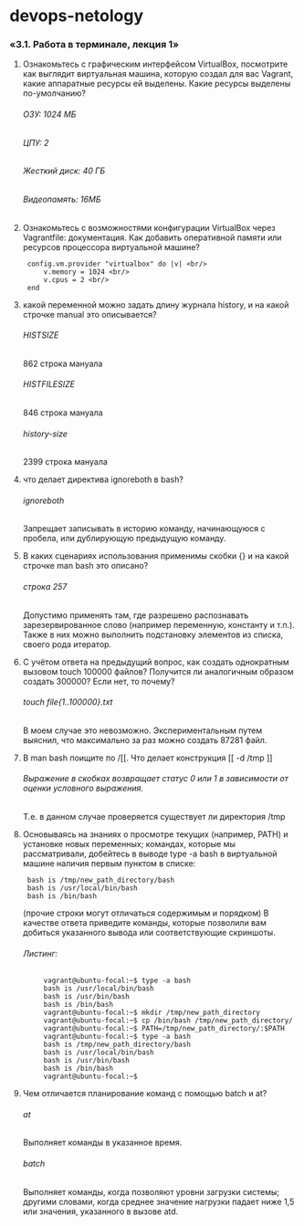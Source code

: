 # devops-netology

### «3.1. Работа в терминале, лекция 1»
1. Ознакомьтесь с графическим интерфейсом VirtualBox, посмотрите как выглядит виртуальная машина, которую создал для вас Vagrant, какие аппаратные ресурсы ей выделены. Какие ресурсы выделены по-умолчанию?
    ###### ОЗУ: 1024 МБ
    ###### ЦПУ: 2
    ###### Жесткий диск: 40 ГБ
    ###### Видеопамять: 16МБ

2. Ознакомьтесь с возможностями конфигурации VirtualBox через Vagrantfile: документация. Как добавить оперативной памяти или ресурсов процессора виртуальной машине?<br/>

        config.vm.provider "virtualbox" do |v| <br/>
            v.memory = 1024 <br/>
            v.cpus = 2 <br/>
        end
        
3. какой переменной можно задать длину журнала history, и на какой строчке manual это описывается?
    ###### HISTSIZE
    862 строка мануала
    ###### HISTFILESIZE
    846 строка мануала
    ###### history-size
    2399 строка мануала
    
4. что делает директива ignoreboth в bash?
    ###### ignoreboth
    Запрещает записывать в историю команду, начинающуюся с пробела, или дублирующую предыдущую команду. 
    
5. В каких сценариях использования применимы скобки {} и на какой строчке man bash это описано?
    ###### строка 257
    Допустимо применять  там, где разрешено распознавать зарезервированное слово (например переменную, константу и т.п.).
    Также в них можно выполнить подстановку элементов из списка, своего рода итератор.
    
6. С учётом ответа на предыдущий вопрос, как создать однократным вызовом touch 100000 файлов? Получится ли аналогичным образом создать 300000? Если нет, то почему?
    ###### touch file{1..100000}.txt
    В моем случае это невозможно.
    Экспериментальным путем выяснил, что максимально за раз можно создать 87281 файл.
            
7. В man bash поищите по /\[\[. Что делает конструкция [[ -d /tmp ]]
    ###### Выражение в скобках возвращает статус 0 или 1 в зависимости от оценки условного выражения.
    Т.е. в данном случае проверяется существует ли директория /tmp
        
8. Основываясь на знаниях о просмотре текущих (например, PATH) и установке новых переменных; командах, которые мы рассматривали, добейтесь в выводе type -a bash в виртуальной машине наличия первым пунктом в списке:

        bash is /tmp/new_path_directory/bash
        bash is /usr/local/bin/bash
        bash is /bin/bash
    (прочие строки могут отличаться содержимым и порядком) В качестве ответа приведите команды, которые позволили вам добиться указанного вывода или соответствующие скриншоты.
        
    ###### Листинг:
            vagrant@ubuntu-focal:~$ type -a bash
            bash is /usr/local/bin/bash
            bash is /usr/bin/bash
            bash is /bin/bash
            vagrant@ubuntu-focal:~$ mkdir /tmp/new_path_directory
            vagrant@ubuntu-focal:~$ cp /bin/bash /tmp/new_path_directory/
            vagrant@ubuntu-focal:~$ PATH=/tmp/new_path_directory/:$PATH
            vagrant@ubuntu-focal:~$ type -a bash
            bash is /tmp/new_path_directory/bash
            bash is /usr/local/bin/bash
            bash is /usr/bin/bash
            bash is /bin/bash
            vagrant@ubuntu-focal:~$
    
 9. Чем отличается планирование команд с помощью batch и at?
    ###### at
    Выполняет команды в указанное время.
    ###### batch
    Выполняет команды, когда позволяют уровни загрузки системы; другими словами, когда среднее значение нагрузки падает ниже 1,5 или значения, указанного в вызове atd.
    